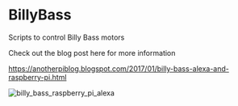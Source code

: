 # BillyBass
Scripts to control Billy Bass motors

Check out the blog post here for more information

https://anotherpiblog.blogspot.com/2017/01/billy-bass-alexa-and-raspberry-pi.html

![billy_bass_raspberry_pi_alexa](https://cloud.githubusercontent.com/assets/6284925/22495918/92a32522-e802-11e6-9cd4-9c391f4d8f18.png)
